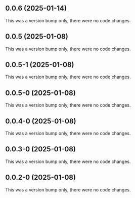 ## 0.0.6 (2025-01-14)

This was a version bump only, there were no code changes.

## 0.0.5 (2025-01-08)

This was a version bump only, there were no code changes.

## 0.0.5-1 (2025-01-08)

This was a version bump only, there were no code changes.

## 0.0.5-0 (2025-01-08)

This was a version bump only, there were no code changes.

## 0.0.4-0 (2025-01-08)

This was a version bump only, there were no code changes.

## 0.0.3-0 (2025-01-08)

This was a version bump only, there were no code changes.

## 0.0.2-0 (2025-01-08)

This was a version bump only, there were no code changes.